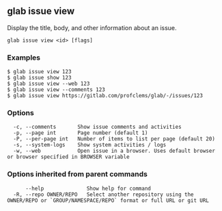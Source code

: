 ## glab issue view

Display the title, body, and other information about an issue.

```
glab issue view <id> [flags]
```

### Examples

```
$ glab issue view 123
$ glab issue show 123
$ glab issue view --web 123
$ glab issue view --comments 123
$ glab issue view https://gitlab.com/profclems/glab/-/issues/123

```

### Options

```
  -c, --comments       Show issue comments and activities
  -p, --page int       Page number (default 1)
  -P, --per-page int   Number of items to list per page (default 20)
  -s, --system-logs    Show system activities / logs
  -w, --web            Open issue in a browser. Uses default browser or browser specified in BROWSER variable
```

### Options inherited from parent commands

```
      --help              Show help for command
  -R, --repo OWNER/REPO   Select another repository using the OWNER/REPO or `GROUP/NAMESPACE/REPO` format or full URL or git URL
```

